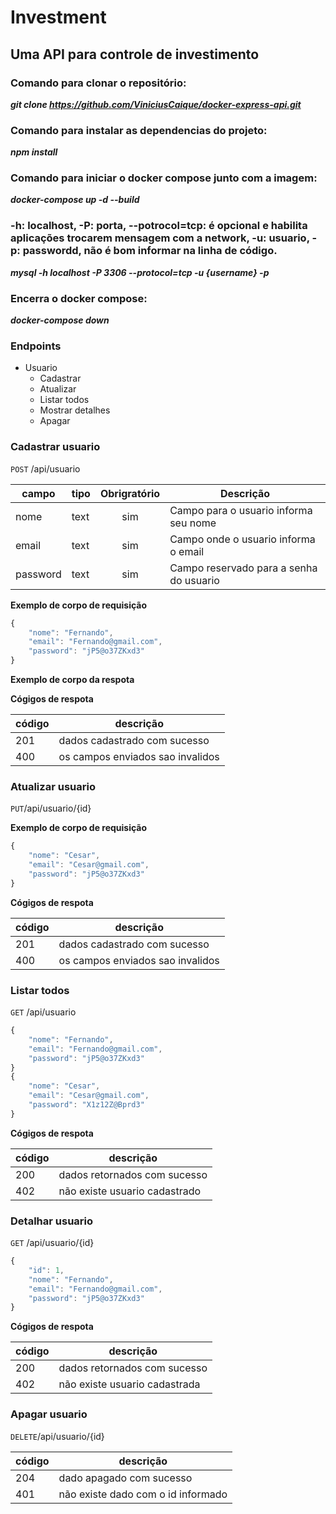 # Investment 

## Uma API para controle de investimento 

### Comando para clonar o repositório: 
_**git clone https://github.com/ViniciusCaique/docker-express-api.git**_

### Comando para instalar as dependencias do projeto: 
_**npm install**_

### Comando para iniciar o docker compose junto com a imagem: 
_**docker-compose up -d --build**_


### -h: localhost, -P: porta, --potrocol=tcp: é opcional e habilita aplicações trocarem mensagem com a network, -u: usuario, -p: passwordd, não é bom informar na linha de código. 
_**mysql -h localhost -P 3306 --protocol=tcp -u {username} -p**_


### Encerra o docker compose:
_**docker-compose down**_


### Endpoints

- Usuario   
    - Cadastrar 
    - Atualizar
    - Listar todos
    - Mostrar detalhes
    - Apagar



### Cadastrar usuario
`POST` /api/usuario

|campo|tipo|Obrigratório|Descrição
|------ |------|:-----------: |---------
|nome|text|sim|Campo para o usuario informa seu nome
|email|text|sim|Campo onde o usuario informa o email
|password|text|sim|Campo reservado para a senha do usuario


**Exemplo de corpo de requisição** 
```js
{
    "nome": "Fernando",
    "email": "Fernando@gmail.com",
    "password": "jP5@o37ZKxd3"
}
```


**Exemplo de corpo da respota**

**Cógigos de respota**

|código| descrição
| - | -
|201 | dados cadastrado com sucesso
|400 | os campos enviados sao invalidos


### Atualizar usuario
`PUT`/api/usuario/{id}


**Exemplo de corpo de requisição** 
```js
{
    "nome": "Cesar",
    "email": "Cesar@gmail.com",
    "password": "jP5@o37ZKxd3"
}
```

**Cógigos de respota**

|código| descrição
| - | -
|201 | dados cadastrado com sucesso
|400 | os campos enviados sao invalidos


### Listar todos
`GET` /api/usuario
```js
{
    "nome": "Fernando",
    "email": "Fernando@gmail.com",
    "password": "jP5@o37ZKxd3"
}
{
    "nome": "Cesar",
    "email": "Cesar@gmail.com",
    "password": "X1z12Z@Bprd3"
}
```


**Cógigos de respota**

|código| descrição
| - | -
|200 | dados retornados com sucesso
|402 | não existe usuario cadastrado


### Detalhar usuario

`GET` /api/usuario/{id}
```js
{
    "id": 1,
    "nome": "Fernando",
    "email": "Fernando@gmail.com",
    "password": "jP5@o37ZKxd3"
}
``` 

**Cógigos de respota**

|código| descrição
| - | -
|200 | dados retornados com sucesso
|402 | não existe usuario cadastrada    


### Apagar usuario
`DELETE`/api/usuario/{id}

|código| descrição
| - | -
|204 | dado apagado com sucesso
|401 | não existe dado com o id informado
